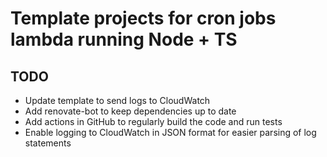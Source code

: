 # Template projects for cron jobs lambda running Node + TS

## TODO

- Update template to send logs to CloudWatch
- Add renovate-bot to keep dependencies up to date
- Add actions in GitHub to regularly build the code and run tests
- Enable logging to CloudWatch in JSON format for easier parsing of log statements
